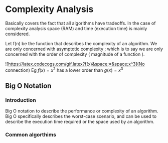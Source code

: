 # Complexity Analysis

Basically covers the fact that all algorithms have tradeoffs. In the case of complexity analysis space (RAM) and time (execution time) is mainly considered.

Let f(n) be the function that describes the complexity of an algorithm. We are only concerned with asymptotic complexity ; which is to say we are only concerned with the order of complexity ( magnitude of a function ).

![https://latex.codecogs.com/gif.latex?f(x)&space;=&space;x^3](No connection)
Eg $f(x) = x^2$ has a lower order than $g(x) = x^3$

##

## Big O Notation

### Introduction
Big O notation to describe the performance or complexity of an algorithm. Big O specifically describes the worst-case scenario, and can be used to describe the execution time required or the space used by an algorithm.

### Common algorthims
